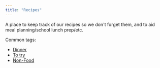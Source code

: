 ```yaml
---
title: "Recipes"
---
```


A place to keep track of our recipes so we don't forget them, and to aid meal planning/school lunch prep/etc.

Common tags:
* [Dinner](http://localhost:1313/tags/dinner/)
* [To try](http://localhost:1313/tags/to-try/)
* [Non-Food](http://localhost:1313/tags/non-food/)
